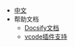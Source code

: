 * [中文](/zh-cn/)
* 帮助文档
    * [Docsify文档](https://docsify.js.org/#/zh-cn/configuration ':target=_blank')
    * [vcode插件支持](/zh-cn/vscode-markdown)